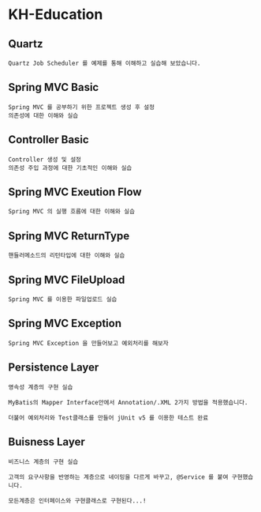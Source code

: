 # KH-Education


## __Quartz__
    Quartz Job Scheduler 를 예제를 통해 이해하고 실습해 보았습니다.

## __Spring MVC Basic__
    Spring MVC 를 공부하기 위한 프로젝트 생성 후 설정
    의존성에 대한 이해와 실습

## __Controller Basic__
    Controller 생성 및 설정
    의존성 주입 과정에 대한 기초적인 이해와 실습

## __Spring MVC Exeution Flow__
    Spring MVC 의 실행 흐름에 대한 이해와 실습

## __Spring MVC ReturnType__
    핸들러메소드의 리턴타입에 대한 이해와 실습

## __Spring MVC FileUpload__
    Spring MVC 를 이용한 파일업로드 실습

## __Spring MVC Exception__
    Spring MVC Exception 을 만들어보고 예외처리를 해보자

## __Persistence Layer__
    영속성 계층의 구현 실습

    MyBatis의 Mapper Interface안에서 Annotation/.XML 2가지 방법을 적용했습니다.

    더불어 예외처리와 Test클래스를 만들어 jUnit v5 를 이용한 테스트 완료

## __Buisness Layer__
    비즈니스 계층의 구현 실습
    
    고객의 요구사항을 반영하는 계층으로 네이밍을 다르게 바꾸고, @Service 를 붙여 구현했습니다.

    모든계층은 인터페이스와 구현클래스로 구현된다...!

